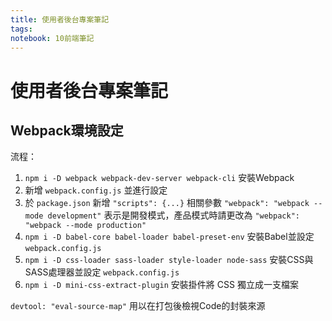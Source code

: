 ```yaml
---
title: 使用者後台專案筆記
tags: 
notebook: 10前端筆記
---
```


# 使用者後台專案筆記

## Webpack環境設定
流程：
1. `npm i -D webpack webpack-dev-server webpack-cli` 安裝Webpack
2. 新增 `webpack.config.js` 並進行設定
3. 於 `package.json` 新增 `"scripts": {...}` 相關參數 `"webpack": "webpack --mode development"` 表示是開發模式，產品模式時請更改為 `"webpack": "webpack --mode production"`
4. `npm i -D babel-core babel-loader babel-preset-env` 安裝Babel並設定 `webpack.config.js`
5. `npm i -D css-loader sass-loader style-loader node-sass` 安裝CSS與SASS處理器並設定 `webpack.config.js`
6. `npm i -D mini-css-extract-plugin` 安裝掛件將 CSS 獨立成一支檔案






`devtool: "eval-source-map"`
用以在打包後檢視Code的封裝來源
